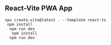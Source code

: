 ## React-Vite PWA App

```
npx create-vite@latest . --template react-ts
 npm install
  npm run dev
   npm install
  npm run dev
```

